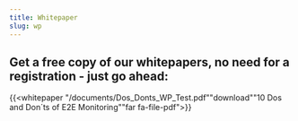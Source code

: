 ```yaml
---
title: Whitepaper
slug: wp
---
```


## Get a free copy of our whitepapers, no need for a registration - just go ahead:

{{<whitepaper "/documents/Dos_Donts_WP_Test.pdf""download""10 Dos and Don´ts of E2E Monitoring""far fa-file-pdf">}}